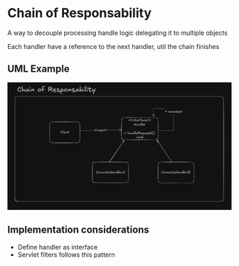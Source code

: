 # Chain of Responsability

A way to decouple processing handle logic delegating it to multiple objects

Each handler have a reference to the next handler, util the chain finishes

## UML Example

![alt text](chain_of_responsability_uml_example.png)

## Implementation considerations

- Define handler as interface
- Servlet filters follows this pattern